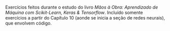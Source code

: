 Exercícios feitos durante o estudo do livro *Mãos à Obra: Aprendizado de Máquina com Scikit-Learn, Keras & Tensorflow*. Incluído somente exercícios a partir do Capítulo 10
(aonde se inicia a seção de redes neurais), que envolvem código.

